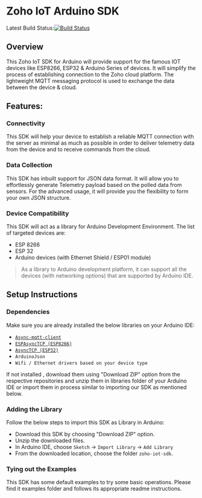 # Zoho IoT Arduino SDK
Latest Build Status:[![Build Status](http://wn-c7-am-16:8080/buildStatus/icon?job=ardunio-sdk-commits)](http://wn-c7-am-16:8080/job/ardunio-sdk-commits/)

## Overview

This Zoho IoT SDK for Arduino will provide support for the famous IOT devices like ESP8266, ESP32 & Arduino Series of devices. It will simplify the process of establishing connection to the Zoho cloud platform. The lightweight MQTT messaging protocol is used to exchange the data between the device & cloud.

## Features:

### Connectivity

This SDK will help your device to establish a reliable MQTT connection with the server as minimal as much as possible in order to deliver telemetry data from the device and to receive commands from the cloud.

### Data Collection

This SDK has inbuilt support for JSON data format. It will allow you to effortlessly generate Telemetry payload based on the polled data from sensors. For the advanced usage, it will provide you the flexibility to form your own JSON structure.

### Device Compatibility

This SDK will act as a library for Arduino Development Environment. The list of targeted devices are:

- ESP 8266
- ESP 32
- Arduino devices (with Ethernet Shield / ESP01 module)

> As a library to Arduino development platform, it can support all the devices (with networking options) that are supported by Arduino IDE.

## Setup Instructions

### Dependencies

Make sure you are already installed the below libraries on your Arduino IDE:

- [`Async-mqtt-client`](https://github.com/marvinroger/async-mqtt-client)
- [`ESPAsyncTCP (ESP8266)`](https://github.com/me-no-dev/ESPAsyncTCP)
- [`AsyncTCP (ESP32)`](https://github.com/me-no-dev/AsyncTCP)
- `ArduinoJson`
- `Wifi / Ethernet drivers based on your device type`

If not installed , download them using "Download ZIP" option from the respective repositories and unzip them in libraries folder of your Arduino IDE or import them in process similar to importing our SDK as mentioned below.
### Adding the Library

Follow the below steps to import this SDK as Library in Arduino:

- Download this SDK by choosing "Download ZIP" option.
- Unzip the downloaded files.
- In Arduino IDE, choose `Sketch` -> `Import Library` -> `Add Library`
- From the downloaded location, choose the folder `zoho-iot-sdk`.

### Tying out the Examples

This SDK has some default examples to try some basic operations. Please find it examples folder and follows its appropriate readme instructions.
